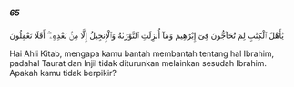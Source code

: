 ##### 65

<span class="ayah">يَٰٓأَهْلَ ٱلْكِتَٰبِ لِمَ تُحَآجُّونَ فِىٓ إِبْرَٰهِيمَ وَمَآ أُنزِلَتِ ٱلتَّوْرَىٰةُ وَٱلْإِنجِيلُ إِلَّا مِنۢ بَعْدِهِۦٓ ۚ أَفَلَا تَعْقِلُونَ</span>

<span class="ayah_translation">Hai Ahli Kitab, mengapa kamu bantah membantah tentang hal Ibrahim, padahal Taurat dan Injil tidak diturunkan melainkan sesudah Ibrahim. Apakah kamu tidak berpikir?</span>
